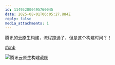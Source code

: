 ```yaml
---
id: 114952000495760045
date: 2025-08-01T06:05:27.884Z
reply: false
media_attachments: 1
---
```


腾讯的云原生构建，流程跑通了，但是这个构建时间？！

[#cnb](https://e5n.cc/tags/cnb)

![腾讯云原生构建截图](https://files.e5n.cc/media_attachments/files/114/951/997/798/070/035/original/4529513b9e5a4b62.png)
